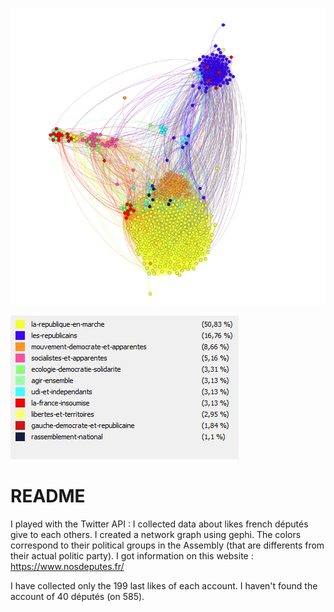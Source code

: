 ![image](https://github.com/nicolasbon38/CuriousRacoon/blob/master/screenshot.png)

![image](https://github.com/nicolasbon38/CuriousRacoon/blob/master/colors_parties.JPG)


# README

I played with the Twitter API : I collected data about likes french députés give to each others. I created a network graph using gephi. The colors correspond to their political groups in the Assembly (that are differents from their actual politic party). I got information on this website : https://www.nosdeputes.fr/

I have collected only the 199 last likes of each account. I haven't found the account of 40 députés (on 585).



